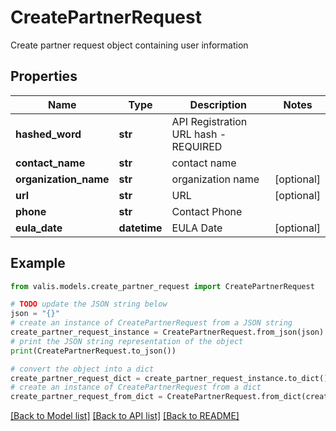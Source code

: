 # CreatePartnerRequest

Create partner request object containing user information

## Properties

Name | Type | Description | Notes
------------ | ------------- | ------------- | -------------
**hashed_word** | **str** | API Registration URL hash - REQUIRED | 
**contact_name** | **str** | contact name | 
**organization_name** | **str** | organization name | [optional] 
**url** | **str** | URL | [optional] 
**phone** | **str** | Contact Phone | 
**eula_date** | **datetime** | EULA Date | [optional] 

## Example

```python
from valis.models.create_partner_request import CreatePartnerRequest

# TODO update the JSON string below
json = "{}"
# create an instance of CreatePartnerRequest from a JSON string
create_partner_request_instance = CreatePartnerRequest.from_json(json)
# print the JSON string representation of the object
print(CreatePartnerRequest.to_json())

# convert the object into a dict
create_partner_request_dict = create_partner_request_instance.to_dict()
# create an instance of CreatePartnerRequest from a dict
create_partner_request_from_dict = CreatePartnerRequest.from_dict(create_partner_request_dict)
```
[[Back to Model list]](../README.md#documentation-for-models) [[Back to API list]](../README.md#documentation-for-api-endpoints) [[Back to README]](../README.md)


